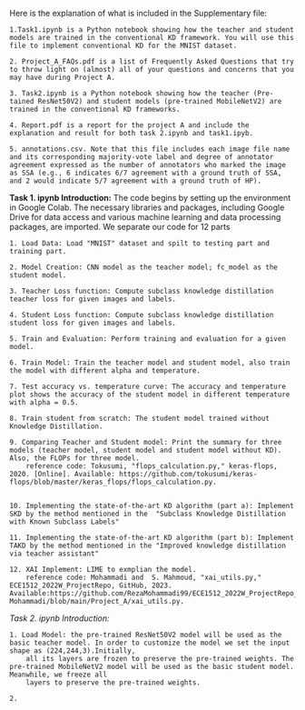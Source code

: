 
Here is the explanation of what is included in the Supplementary file:
    
    1.Task1.ipynb is a Python notebook showing how the teacher and student models are trained in the conventional KD framework. You will use this file to implement conventional KD for the MNIST dataset.

    2. Project_A_FAQs.pdf is a list of Frequently Asked Questions that try to throw light on (almost) all of your questions and concerns that you may have during Project A.

    3. Task2.ipynb is a Python notebook showing how the teacher (Pre-tained ResNet50V2) and student models (pre-trained MobileNetV2) are trained in the conventional KD frameworks. 

    4. Report.pdf is a report for the project A and include the explanation and result for both task 2.ipynb and task1.ipyb. 

    5. annotations.csv. Note that this file includes each image file name and its corresponding majority-vote label and degree of annotator agreement expressed as the number of annotators who marked the image as SSA (e.g., 6 indicates 6/7 agreement with a ground truth of SSA, and 2 would indicate 5/7 agreement with a ground truth of HP).

**Task 1. ipynb Introduction:**
The code begins by setting up the environment in Google Colab. The necessary libraries and packages, including Google Drive for data access and various machine learning and data processing packages, are imported. We separate our code for 12 parts
   
    1. Load Data: Load "MNIST" dataset and spilt to testing part and training part.
    
    2. Model Creation: CNN model as the teacher model; fc_model as the student model.

    3. Teacher Loss function: Compute subclass knowledge distillation teacher loss for given images and labels.

    4. Student Loss function: Compute subclass knowledge distillation student loss for given images and labels.

    5. Train and Evaluation: Perform training and evaluation for a given model.

    6. Train Model: Train the teacher model and student model, also train the model with different alpha and temperature.  

    7. Test accuracy vs. temperature curve: The accuracy and temperature plot shows the accuracy of the student model in different temperature with alpha = 0.5.

    8. Train student from scratch: The student model trained without Knowledge Distillation. 

    9. Comparing Teacher and Student model: Print the summary for three models (teacher model, student model and student model without KD). Also, the FLOPs for three model.
        reference code: Tokusumi, "flops_calculation.py," keras-flops, 2020. [Online]. Available: https://github.com/tokusumi/keras-flops/blob/master/keras_flops/flops_calculation.py.

    
    10. Implementing the state-of-the-art KD algorithm (part a): Implement SKD by the method mentioned in the  "Subclass Knowledge Distillation with Known Subclass Labels" 

    11. Implementing the state-of-the-art KD algorithm (part b): Implement TAKD by the method mentioned in the "Improved knowledge distillation via teacher assistant"

    12. XAI Implement: LIME to exmplian the model.
        reference code: Mohammadi and  S. Mahmoud, "xai_utils.py," ECE1512_2022W_ProjectRepo, GitHub, 2023.    Available:https://github.com/RezaMohammadi99/ECE1512_2022W_ProjectRepo_Seyedmahmoud-Mohammadi/blob/main/Project_A/xai_utils.py.


*Task 2. ipynb Introduction:*

    1. Load Model: the pre-trained ResNet50V2 model will be used as the basic teacher model. In order to customize the model we set the input shape as (224,244,3).Initially, 
        all its layers are frozen to preserve the pre-trained weights. The pre-trained MobileNetV2 model will be used as the basic student model. Meanwhile, we freeze all
        layers to preserve the pre-trained weights.

    2. 

    

